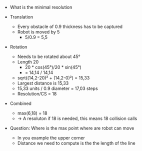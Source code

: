 
- What is the minimal resolution
- Translation
	- Every obstacle of 0.9 thickness has to be captured
	- Robot is moved by 5
		- 5/0.9 = 5,5
- Rotation
	- Needs to be rotated about 45°
	- Length 20
		- 20 * cos(45°)/20 * sin(45°)
		- = 14,14 / 14,14
	- sqrt((14,2-20)² + (14,2-0)²) = 15,33
	- Largest distance is 15,33
	- 15,33 units / 0.9 diameter = 17,03 steps
	- Resolution/CS = 18
- Combined
	- max(6,18) = 18
	- -> A resoluton if 18 is needed, this means 18 collision calls


- Question: Where is the max point where are robot can move
	- In you example the upper corner
	- Distance we need to compute is the the length of the line 